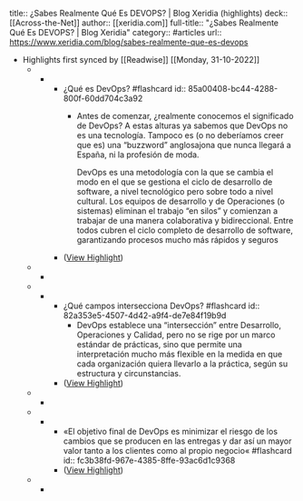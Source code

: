 title:: ¿Sabes Realmente Qué Es DEVOPS? | Blog Xeridia (highlights)
deck:: [[Across-the-Net]]
author:: [[xeridia.com]]
full-title:: "¿Sabes Realmente Qué Es DEVOPS? | Blog Xeridia"
category:: #articles
url:: https://www.xeridia.com/blog/sabes-realmente-que-es-devops

- Highlights first synced by [[Readwise]] [[Monday, 31-10-2022]]
	- -
		- ¿Qué es DevOps? #flashcard
		  id:: 85a00408-bc44-4288-800f-60dd704c3a92
			- Antes de comenzar, ¿realmente conocemos el significado de DevOps? A estas alturas ya sabemos que DevOps no es una tecnología. Tampoco es (o no deberíamos creer que es) una “buzzword” anglosajona que nunca llegará a España, ni la profesión de moda.
			  
			  DevOps es una metodología con la que se cambia el modo en el que se gestiona el ciclo de desarrollo de software, a nivel tecnológico pero sobre todo a nivel cultural. Los equipos de desarrollo y de Operaciones (o sistemas) eliminan el trabajo “en silos” y comienzan a trabajar de una manera colaborativa y bidireccional. Entre todos cubren el ciclo completo de desarrollo de software, garantizando procesos mucho más rápidos y seguros
		- ([View Highlight](https://instapaper.com/read/1436144907/17176457))
	- -
	- -
		- ¿Qué campos intersecciona DevOps? #flashcard
		  id:: 82a353e5-4507-4d42-a9f4-de7e84f19b9d
			- DevOps establece una “intersección” entre Desarrollo, Operaciones y Calidad, pero no se rige por un marco estándar de prácticas, sino que permite una interpretación mucho más flexible en la medida en que cada organización quiera llevarlo a la práctica, según su estructura y circunstancias.
		- ([View Highlight](https://instapaper.com/read/1436144907/17176464))
	- -
	- -
		- «El objetivo final de DevOps es minimizar el riesgo de los cambios que se producen en las entregas y dar así un mayor valor tanto a los clientes como al propio negocio« #flashcard
		  id:: fc3b38fd-967e-4385-8ffe-93ac6d1c9368
		- ([View Highlight](https://instapaper.com/read/1436144907/17176466))
	- -